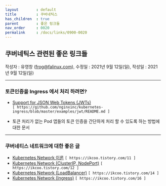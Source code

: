```yaml
---
layout        : default
title         : 쿠버네틱스
has_children  : true
parent        : 좋은 링크들
nav_order     : 0020
permalink     : /docs/links/0900-0020
---
```


## 쿠버네틱스 관련된 좋은 링크들
작성자 : 유영창 (frog@falinux.com), 수정일 : 2021년 9월 12일(일), 작성일 : 2021년 9월 12일(일)

---
### 토큰인증을 Ingress 에서 처리 하려면?
- [Support for JSON Web Tokens (JWTs)](https://github.com/nginxinc/kubernetes-ingress/blob/master/examples/jwt/README.md)  
    `[ https://github.com/nginxinc/kubernetes-ingress/blob/master/examples/jwt/README.md ]`

- 토큰 처리가 없는 Pod 앱들의 토큰 인증을 간단하게 처리 할 수 있도록 하는 방법에 대한 문서

---
### 쿠버네티스 네트워크에 대한 좋은 글
- [Kubernetes Network 이론](https://ikcoo.tistory.com/11)  `[ https://ikcoo.tistory.com/11 ]`
- [Kubernetes Network (ClusterIP, NodePort)](https://ikcoo.tistory.com/12)  `[ https://ikcoo.tistory.com/12 ]`
- [Kubernetes Network (LoadBalancer)](https://ikcoo.tistory.com/14)  `[ https://ikcoo.tistory.com/14 ]`
- [Kubernetes Network (Ingress)](https://ikcoo.tistory.com/16)  `[ https://ikcoo.tistory.com/16 ]`
